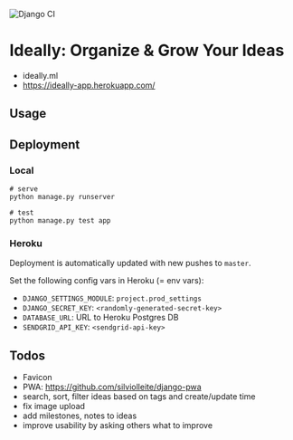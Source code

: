 ![Django CI](https://github.com/stefanbschneider/ideally/workflows/Django%20CI/badge.svg)

# Ideally: Organize & Grow Your Ideas

* ideally.ml
* https://ideally-app.herokuapp.com/

## Usage



## Deployment

### Local

```
# serve
python manage.py runserver

# test
python manage.py test app
```

### Heroku

Deployment is automatically updated with new pushes to `master`.

Set the following config vars in Heroku (= env vars):

* `DJANGO_SETTINGS_MODULE`: `project.prod_settings`
* `DJANGO_SECRET_KEY`: `<randomly-generated-secret-key>`
* `DATABASE_URL`: URL to Heroku Postgres DB
* `SENDGRID_API_KEY`: `<sendgrid-api-key>`

## Todos

* Favicon
* PWA: https://github.com/silviolleite/django-pwa
* search, sort, filter ideas based on tags and create/update time
* fix image upload
* add milestones, notes to ideas
* improve usability by asking others what to improve

